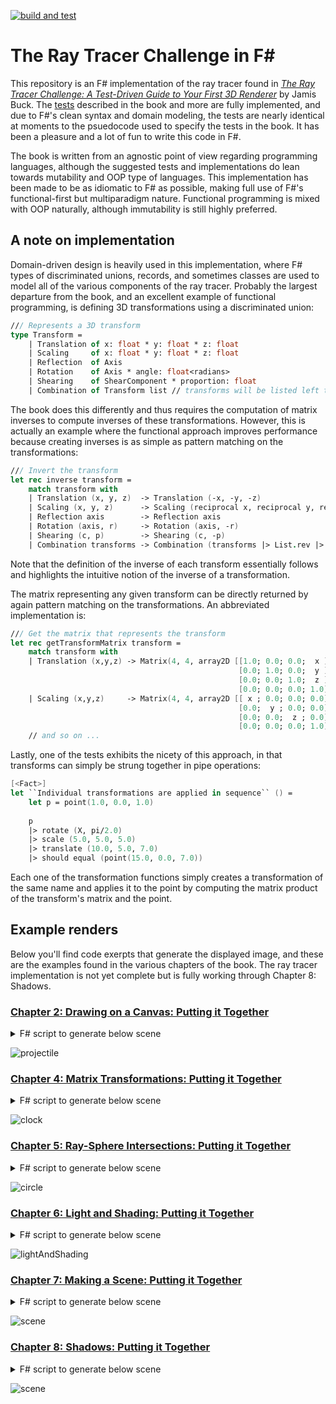 [![build and test](https://github.com/bmitc/the-ray-tracer-challenge-fsharp/actions/workflows/build-and-test.yml/badge.svg?branch=main)](https://github.com/bmitc/the-ray-tracer-challenge-fsharp/actions/workflows/build-and-test.yml)

# The Ray Tracer Challenge in F#
This repository is an F# implementation of the ray tracer found in [*The Ray Tracer Challenge: A Test-Driven Guide to Your First 3D Renderer*](https://pragprog.com/titles/jbtracer/the-ray-tracer-challenge/) by Jamis Buck. The [tests](https://github.com/bmitc/the-ray-tracer-challenge-fsharp/tree/main/RayTracerChallenge/XUnitTests) described in the book and more are fully implemented, and due to F#'s clean syntax and domain modeling, the tests are nearly identical at moments to the psuedocode used to specify the tests in the book. It has been a pleasure and a lot of fun to write this code in F#.

The book is written from an agnostic point of view regarding programming languages, although the suggested tests and implementations do lean towards mutability and OOP type of languages. This implementation has been made to be as idiomatic to F# as possible, making full use of F#'s functional-first but multiparadigm nature. Functional programming is mixed with OOP naturally, although immutability is still highly preferred.

## A note on implementation

Domain-driven design is heavily used in this implementation, where F# types of discriminated unions, records, and sometimes classes are used to model all of the various components of the ray tracer. Probably the largest departure from the book, and an excellent example of functional programming, is defining 3D transformations using a discriminated union:

```fsharp
/// Represents a 3D transform
type Transform =
    | Translation of x: float * y: float * z: float
    | Scaling     of x: float * y: float * z: float
    | Reflection  of Axis
    | Rotation    of Axis * angle: float<radians>
    | Shearing    of ShearComponent * proportion: float
    | Combination of Transform list // transforms will be listed left to right but applied right to left
```

The book does this differently and thus requires the computation of matrix inverses to compute inverses of these transformations. However, this is actually an example where the functional approach improves performance because creating inverses is as simple as pattern matching on the transformations:

```fsharp
/// Invert the transform
let rec inverse transform =
    match transform with
    | Translation (x, y, z)  -> Translation (-x, -y, -z)
    | Scaling (x, y, z)      -> Scaling (reciprocal x, reciprocal y, reciprocal z)
    | Reflection axis        -> Reflection axis
    | Rotation (axis, r)     -> Rotation (axis, -r)
    | Shearing (c, p)        -> Shearing (c, -p)
    | Combination transforms -> Combination (transforms |> List.rev |> List.map (fun t -> inverse t))
```
Note that the definition of the inverse of each transform essentially follows and highlights the intuitive notion of the inverse of a transformation.

The matrix representing any given transform can be directly returned by again pattern matching on the transformations. An abbreviated implementation is:

```fsharp
/// Get the matrix that represents the transform
let rec getTransformMatrix transform =
    match transform with
    | Translation (x,y,z) -> Matrix(4, 4, array2D [[1.0; 0.0; 0.0;  x ];
                                                   [0.0; 1.0; 0.0;  y ];
                                                   [0.0; 0.0; 1.0;  z ];
                                                   [0.0; 0.0; 0.0; 1.0]])
    | Scaling (x,y,z)     -> Matrix(4, 4, array2D [[ x ; 0.0; 0.0; 0.0];
                                                   [0.0;  y ; 0.0; 0.0];
                                                   [0.0; 0.0;  z ; 0.0];
                                                   [0.0; 0.0; 0.0; 1.0]])
    // and so on ...
```

Lastly, one of the tests exhibits the nicety of this approach, in that transforms can simply be strung together in pipe operations:

```fsharp
[<Fact>]
let ``Individual transformations are applied in sequence`` () =
    let p = point(1.0, 0.0, 1.0)
    
    p
    |> rotate (X, pi/2.0)
    |> scale (5.0, 5.0, 5.0)
    |> translate (10.0, 5.0, 7.0)
    |> should equal (point(15.0, 0.0, 7.0))
```
Each one of the transformation functions simply creates a transformation of the same name and applies it to the point by computing the matrix product of the transform's matrix and the point.

## Example renders

Below you'll find code exerpts that generate the displayed image, and these are the examples found in the various chapters of the book. The ray tracer implementation is not yet complete but is fully working through Chapter 8: Shadows.

### [Chapter 2: Drawing on a Canvas: Putting it Together](https://github.com/bmitc/the-ray-tracer-challenge-fsharp/blob/main/RayTracerChallenge/RayTracerChallenge/scripts/projectile.fsx)

<details>
<summary>F# script to generate below scene</summary>

```fsharp
type Projectile = { Position: Point<1>; Velocity: Vector }

type Environment = { Gravity: Vector; Wind: Vector }

let tick environment projectile =
    { Position = projectile.Position + projectile.Velocity;
      Velocity = projectile.Velocity + environment.Gravity + environment.Wind }

let initialPosition =
    { Position = point(0.0, 1.0, 0.0);
      Velocity = 11.25 * (normalize (vector(1.0, 1.8, 0.0))) }

let initialEnvironment =
    { Gravity = vector(0.0, -0.1, 0.0);
      Wind    = vector(-0.01, 0.0, 0.0) }

let run environment initialPosition (canvas: Canvas<pixels>) filePath =
    let mutable position = initialPosition
    while (tick environment position).Position.Y >= 0.0 do
        position <- (tick environment position)
        canvas.[roundToInt position.Position.X, canvas.Height - (roundToInt position.Position.Y)] <- green
    writeToPPM canvas filePath

run initialEnvironment
    initialPosition
    (Canvas(900<pixels>, 550<pixels>))
    (System.IO.Path.Combine(__SOURCE_DIRECTORY__, "../../../images/projectile.ppm"))
```
</details>

![projectile](https://github.com/bmitc/the-ray-tracer-challenge-fsharp/blob/main/images/projectile.png)

### [Chapter 4: Matrix Transformations: Putting it Together](https://github.com/bmitc/the-ray-tracer-challenge-fsharp/blob/main/RayTracerChallenge/RayTracerChallenge/scripts/clock.fsx)

<details>
<summary>F# script to generate below scene</summary>

```fsharp
let twelveOClock = point(0.0, 1.0, 0.0)
let angle = pi/6.0
let canvasSize = 200<pixels>
let center = point((float canvasSize)/2.0, (float canvasSize)/2.0, 0.0)

let writeHour h =
    let scaleFactor = (float canvasSize) * 3.0 / 8.0
    twelveOClock
    |> rotate (Z, float(h) * angle)             // move the 12 o'clock position to the hour position
    |> scale (scaleFactor, scaleFactor, 0.0)    // scale the clock radius to 3/8 of canvas size
    |> translate (center.X, center.Y, center.Z) // translate the clock to the middle of the canvas
    |> (fun p -> (roundToInt p.X, roundToInt p.Y))

let canvas = Canvas(canvasSize)

List.iter (fun hour -> let (x,y) = writeHour hour
                       canvas.[x,y] <- white)
          [1..12]

writeToPPM canvas (System.IO.Path.Combine(__SOURCE_DIRECTORY__, "../../../Images/clock.ppm"))
```
</details>

![clock](https://github.com/bmitc/the-ray-tracer-challenge-fsharp/blob/main/images/clock.png)

### [Chapter 5: Ray-Sphere Intersections: Putting it Together](https://github.com/bmitc/the-ray-tracer-challenge-fsharp/blob/main/RayTracerChallenge/RayTracerChallenge/scripts/circle.fsx)

<details>
<summary>F# script to generate below scene</summary>

```fsharp
let rayOrigin = pointu<world>(0.0, 0.0, -5.0)
let wallZ = 10.0<world>
let wallSize = 7.0<world>
let canvasSize = 200.0<pixels>
let pixelSize = wallSize / canvasSize
let halfSize = wallSize / 2.0
let canvas = Canvas(canvasSize)

let compute x y =
    let worldX = -halfSize + pixelSize * x
    let worldY =  halfSize - pixelSize * y
    let position = point(worldX, worldY, wallZ)
    let r = ray rayOrigin (normalize (position - rayOrigin))
    let xs = intersect r sphere
    match hit xs with
    | Some _ -> color(0.0, 0.5, 1.0)
    | None   -> color(0.0, 0.0, 0.0)

#time
canvas.UpdatePixels(fun x y _ -> compute (floatUnits<pixels> x) (floatUnits<pixels> y))
#time

writeToPPM canvas (System.IO.Path.Combine(__SOURCE_DIRECTORY__, "../../../images/circle.ppm"))
```
</details>

![circle](https://github.com/bmitc/the-ray-tracer-challenge-fsharp/blob/main/images/circle.png)

### [Chapter 6: Light and Shading: Putting it Together](https://github.com/bmitc/the-ray-tracer-challenge-fsharp/blob/main/RayTracerChallenge/RayTracerChallenge/scripts/lightAndShading.fsx)

<details>
<summary>F# script to generate below scene</summary>

```fsharp
let rayOrigin = pointu<world>(0.0, 0.0, -5.0)
let wallZ = 10.0<world>
let wallSize = 7.0<world>
let canvasSize = 1000.0<pixels>
let pixelSize = wallSize / canvasSize
let halfSize = wallSize / 2.0
let canvas = Canvas(canvasSize)

let m = {material() with Color = color(0.0, 0.5, 1.0)}
let light = {Position = pointu<world>(-10.0, 10.0, -10.0); Intensity = color(1.0, 1.0, 1.0)}

let compute x y =
    let worldX = -halfSize + pixelSize * x
    let worldY =  halfSize - pixelSize * y
    let pos = point(worldX, worldY, wallZ)
    let r = ray rayOrigin (normalize (pos - rayOrigin))
    let xs = intersect r sphere
    match hit xs with
    | Some i -> let point = position r i.Time
                let normal = normalAt i.Object point
                let eye = -r.Direction
                lighting m light point eye normal false
    | None   -> black

#time
canvas.UpdatePixels(fun x y _ -> compute (floatUnits<pixels> x) (floatUnits<pixels> y))
#time

writeToPPM canvas (System.IO.Path.Combine(__SOURCE_DIRECTORY__, "../../../images/lightAndShading.ppm"))
```
</details>

![lightAndShading](https://github.com/bmitc/the-ray-tracer-challenge-fsharp/blob/main/images/lightAndShading.png)

### [Chapter 7: Making a Scene: Putting it Together](https://github.com/bmitc/the-ray-tracer-challenge-fsharp/blob/main/RayTracerChallenge/RayTracerChallenge/scripts/scene.fsx)

<details>
<summary>F# script to generate below scene</summary>

```fsharp
//******************************************
// Scene objects
//******************************************

let floor = {sphere with Transform = Some (Scaling(10.0, 0.01, 10.0));
                         Material = Some {material() with Color = color(1.0, 0.9, 0.9);
                                                          Specular = 0.0}}

let leftWall = {sphere with Transform = Some (Combination [Translation(0.0,0.0,5.0);
                                                           Rotation(Y,-pi/4.0);
                                                           Rotation(X,pi/2.0);
                                                           Scaling(10.0, 0.01, 10.0)]);
                            Material = floor.Material}

let rightWall = {sphere with Transform = Some (Combination [Translation(0.0,0.0,5.0);
                                                            Rotation(Y,pi/4.0);
                                                            Rotation(X,pi/2.0);
                                                            Scaling(10.0, 0.01, 10.0)]);
                             Material = floor.Material}

let middle = {sphere with Transform = Some (Translation(-0.5, 1.0, 0.5));
                          Material = Some {material() with Color = color(0.1, 1.0, 0.5);
                                                           Diffuse = 0.7;
                                                           Specular = 0.3}}

let right = {sphere with Transform = Some (Combination [Translation(1.5, 0.5, -0.5); Scaling(0.5, 0.5, 0.5)]);
                         Material = Some {material() with Color = color(0.5, 1.0, 0.1);
                                                          Diffuse = 0.7;
                                                          Specular = 0.3}}

let left = {sphere with Transform = Some (Combination [Translation(-1.5, 0.33, -0.75); Scaling(0.33, 0.33, 0.33)]);
                        Material = Some {material() with Color = color(0.0, 0.5, 0.8);
                                                         Diffuse = 0.7;
                                                         Specular = 0.3}}

//******************************************
// World
//******************************************

let light = {Position = pointu<world>(-10.0, 10.0, -10.0); Intensity = color(1.0, 1.0, 1.0)}
let world = {Objects = [floor; leftWall; rightWall; middle; left; right]; LightSource = light}

let camera = {camera(2000<pixels>, 1000<pixels>, pi/3.0)
              with Transform = viewTransform (point(0.0, 1.5, -5.0)) (point(0.0, 1.0, 0.0)) (vector(0.0, 1.0, 0.0)) }

#time
let image = render camera world
#time

writeToPPM image (System.IO.Path.Combine(__SOURCE_DIRECTORY__, "../../../images/scene.ppm"))
```
</details>

![scene](https://github.com/bmitc/the-ray-tracer-challenge-fsharp/blob/main/images/scene.png)

### [Chapter 8: Shadows: Putting it Together](https://github.com/bmitc/the-ray-tracer-challenge-fsharp/blob/main/RayTracerChallenge/RayTracerChallenge/scripts/shadows.fsx)

<details>
<summary>F# script to generate below scene</summary>

```fsharp
//******************************************
// Scene objects
//******************************************

let floor = {sphere with Transform = Some (Scaling(10.0, 0.01, 10.0));
                         Material = Some {material() with Color = color(1.0, 0.9, 0.9);
                                                          Specular = 0.0}}

let leftWall = {sphere with Transform = Some (Combination [Translation(0.0,0.0,5.0);
                                                           Rotation(Y,-pi/4.0);
                                                           Rotation(X,pi/2.0);
                                                           Scaling(10.0, 0.01, 10.0)]);
                            Material = floor.Material}

let rightWall = {sphere with Transform = Some (Combination [Translation(0.0,0.0,5.0);
                                                            Rotation(Y,pi/4.0);
                                                            Rotation(X,pi/2.0);
                                                            Scaling(10.0, 0.01, 10.0)]);
                             Material = floor.Material}

let middle = {sphere with Transform = Some (Translation(-0.5, 1.0, 0.5));
                          Material = Some {material() with Color = color(0.1, 1.0, 0.5);
                                                           Diffuse = 0.7;
                                                           Specular = 0.3}}

let right = {sphere with Transform = Some (Combination [Translation(1.5, 0.5, -0.5); Scaling(0.5, 0.5, 0.5)]);
                         Material = Some {material() with Color = color(0.5, 1.0, 0.1);
                                                          Diffuse = 0.7;
                                                          Specular = 0.3}}

let left = {sphere with Transform = Some (Combination [Translation(-1.5, 0.33, -0.75); Scaling(0.33, 0.33, 0.33)]);
                        Material = Some {material() with Color = color(0.0, 0.5, 0.8);
                                                         Diffuse = 0.7;
                                                         Specular = 0.3}}

//******************************************
// World
//******************************************

let light = {Position = pointu<world>(-10.0, 10.0, -10.0); Intensity = color(1.0, 1.0, 1.0)}
let world = {Objects = [floor; leftWall; rightWall; middle; left; right]; LightSource = light}

let camera = {camera(2000<pixels>, 1000<pixels>, pi/3.0)
              with Transform = viewTransform (point(0.0, 1.5, -5.0)) (point(0.0, 1.0, 0.0)) (vector(0.0, 1.0, 0.0)) }

#time
let image = render camera world
#time

writeToPPM image (System.IO.Path.Combine(__SOURCE_DIRECTORY__, "../../../images/shadows.ppm"))
```
</details>

![scene](https://github.com/bmitc/the-ray-tracer-challenge-fsharp/blob/main/images/shadows.png)
